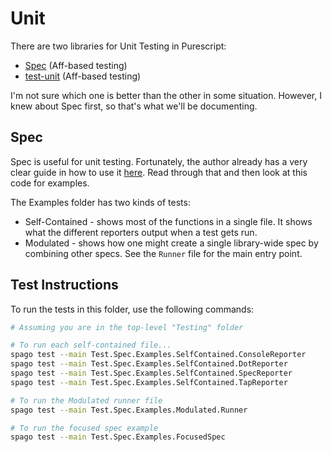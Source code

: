 # Unit

There are two libraries for Unit Testing in Purescript:
- [Spec](https://github.com/purescript-spec/purescript-spec) (Aff-based testing)
- [test-unit](https://github.com/bodil/purescript-test-unit) (Aff-based testing)

I'm not sure which one is better than the other in some situation. However, I knew about Spec first, so that's what we'll be documenting.

## Spec

Spec is useful for unit testing. Fortunately, the author already has a very clear guide in how to use it [here](https://purescript-spec.github.io/purescript-spec/). Read through that and then look at this code for examples.

The Examples folder has two kinds of tests:
- Self-Contained - shows most of the functions in a single file. It shows what the different reporters output when a test gets run.
- Modulated - shows how one might create a single library-wide spec by combining other specs. See the `Runner` file for the main entry point.

## Test Instructions

To run the tests in this folder, use the following commands:
```bash
# Assuming you are in the top-level "Testing" folder

# To run each self-contained file...
spago test --main Test.Spec.Examples.SelfContained.ConsoleReporter
spago test --main Test.Spec.Examples.SelfContained.DotReporter
spago test --main Test.Spec.Examples.SelfContained.SpecReporter
spago test --main Test.Spec.Examples.SelfContained.TapReporter

# To run the Modulated runner file
spago test --main Test.Spec.Examples.Modulated.Runner

# To run the focused spec example
spago test --main Test.Spec.Examples.FocusedSpec
```
